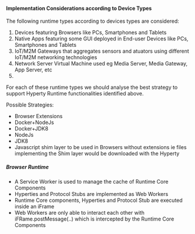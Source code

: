 #### Implementation Considerations according to Device Types

The following runtime types according to devices types are considered:

1. Devices featuring Browsers like PCs, Smartphones and Tablets
1. Native Apps featuring some GUI deployed in End-user Devices like PCs, Smartphones and Tablets
1. IoT/M2M Gateways that aggregates sensors and atuators using different IoT/M2M networking technologies
1. Network Server Virtual Machine used eg Media Server, Media Gateway, App Server, etc
1. 

For each of these runtime types we should analyse the best strategy to support Hyperty Runtime functionalities identified above.

Possible Strategies:
* Browser Extensions
* Docker+NodeJs
* Docker+JDK8
* NodeJs
* JDK8
* Javascript shim layer to be used in Browsers without extensions ie files implementing the Shim layer would be downloaded with the Hyperty

##### Browser Runtime

* A Service Worker is used to manage the cache of Runtime Core Components
* Hyperties and Protocol Stubs are implemented as Web Workers 
* Runtime Core components, Hyperties and Protocol Stub are executed inside an iFrame
* Web Workers are only able to interact each other with iFRame.postMessage(..) which is intercepted by the Runtime Core Components

